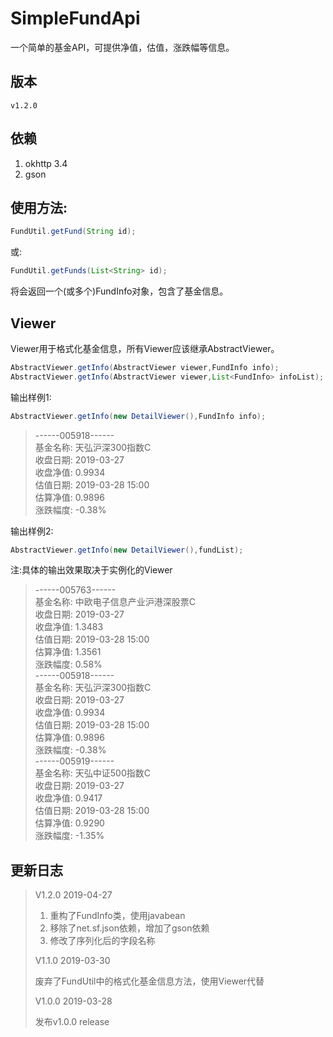# SimpleFundApi

一个简单的基金API，可提供净值，估值，涨跌幅等信息。

## 版本
```
v1.2.0
```

## 依赖
1. okhttp 3.4
2. gson

## 使用方法:

```java
FundUtil.getFund(String id);
```
或:

```java
FundUtil.getFunds(List<String> id);
```

将会返回一个(或多个)FundInfo对象，包含了基金信息。

## Viewer
Viewer用于格式化基金信息，所有Viewer应该继承AbstractViewer。

```java
AbstractViewer.getInfo(AbstractViewer viewer,FundInfo info);
AbstractViewer.getInfo(AbstractViewer viewer,List<FundInfo> infoList);
```


输出样例1:

```java
AbstractViewer.getInfo(new DetailViewer(),FundInfo info);
```

> ------005918------  
> 基金名称: 天弘沪深300指数C  
> 收盘日期: 2019-03-27  
> 收盘净值: 0.9934  
> 估值日期: 2019-03-28 15:00  
> 估算净值: 0.9896  
> 涨跌幅度: -0.38%  


输出样例2: 

```java
AbstractViewer.getInfo(new DetailViewer(),fundList);
```
 
注:具体的输出效果取决于实例化的Viewer

> ------005763------  
> 基金名称: 中欧电子信息产业沪港深股票C  
> 收盘日期: 2019-03-27  
> 收盘净值: 1.3483  
> 估值日期: 2019-03-28 15:00  
> 估算净值: 1.3561  
> 涨跌幅度: 0.58%  
> ------005918------  
> 基金名称: 天弘沪深300指数C  
> 收盘日期: 2019-03-27  
> 收盘净值: 0.9934  
> 估值日期: 2019-03-28 15:00  
> 估算净值: 0.9896  
> 涨跌幅度: -0.38%  
> ------005919------  
> 基金名称: 天弘中证500指数C  
> 收盘日期: 2019-03-27  
> 收盘净值: 0.9417  
> 估值日期: 2019-03-28 15:00  
> 估算净值: 0.9290  
> 涨跌幅度: -1.35%  


## 更新日志

> V1.2.0 2019-04-27
>
> 1. 重构了FundInfo类，使用javabean
> 2. 移除了net.sf.json依赖，增加了gson依赖
> 3. 修改了序列化后的字段名称
>
> V1.1.0 2019-03-30  
>
> 废弃了FundUtil中的格式化基金信息方法，使用Viewer代替
>
> V1.0.0 2019-03-28  
>
> 发布v1.0.0 release
